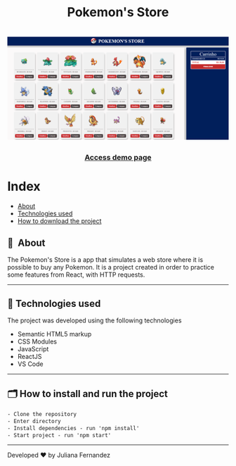 <h1 align="center">
    Pokemon's Store
</h1>

<h1 align="center">
<img width="800" src="src/images/presentation.PNG" alt="My cool logo"/>
  </h1>

<h3 align="center">
    <a href="https://pokemon-store-jufml.netlify.app/">Access demo page</a>
<h3 >

# Index

- [About](#-about)
- [Technologies used](#-technologies-used)
- [How to download the project](#-how-to-install-and-run-the-project)

## 🔖&nbsp; About

The Pokemon's Store is a app that simulates a web store where it is possible to buy any Pokemon. It is a project created in order to practice some features from React, with HTTP requests. 

---

## 🚀 Technologies used

The project was developed using the following technologies

- Semantic HTML5 markup
- CSS Modules
- JavaScript
- ReactJS
- VS Code

---

## 🗂 How to install and run the project

    - Clone the repository
    - Enter directory
    - Install dependencies - run 'npm install'
    - Start project - run 'npm start'
   
---

Developed ❤ by Juliana Fernandez
